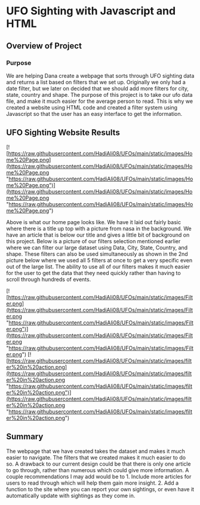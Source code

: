 # UFO Sighting with Javascript and HTML

## Overview of Project

### Purpose
We are helping Dana create a webpage that sorts through UFO sighting data and returns a list based on filters that we set up. Originally we only had a date filter, but we later on decided that we should add more filters for city, state, country and shape. The purpose of this project is to take our ufo data file, and make it much easier for the average person to read. This is why we created a website using HTML code and created a filter system using Javascript so that the user has an easy interface to get the information.

## UFO Sighting Website Results
[![https://raw.githubusercontent.com/HadiAli08/UFOs/main/static/images/Home%20Page.png](https://raw.githubusercontent.com/HadiAli08/UFOs/main/static/images/Home%20Page.png "https://raw.githubusercontent.com/HadiAli08/UFOs/main/static/images/Home%20Page.png")](https://raw.githubusercontent.com/HadiAli08/UFOs/main/static/images/Home%20Page.png "https://raw.githubusercontent.com/HadiAli08/UFOs/main/static/images/Home%20Page.png")

Above is what our home page looks like. We have it laid out fairly basic where there is a title up top with a picture from nasa in the background. We have an article that is below our title and gives a little bit of background on this project. Below is a picture of our filters selection mentioned earlier where we can filter our large dataset using Data, City, State, Country, and shape. These filters can also be used simultaneously as shown in the 2nd picture below where we used all 5 filters at once to get a very specific even out of the large list. The ability to use all of our filters makes it much easier for the user to get the data that they need quickly rather than having to scroll through hundreds of events. 

[![https://raw.githubusercontent.com/HadiAli08/UFOs/main/static/images/Filter.png](https://raw.githubusercontent.com/HadiAli08/UFOs/main/static/images/Filter.png "https://raw.githubusercontent.com/HadiAli08/UFOs/main/static/images/Filter.png")](https://raw.githubusercontent.com/HadiAli08/UFOs/main/static/images/Filter.png "https://raw.githubusercontent.com/HadiAli08/UFOs/main/static/images/Filter.png")
[![https://raw.githubusercontent.com/HadiAli08/UFOs/main/static/images/filter%20in%20action.png](https://raw.githubusercontent.com/HadiAli08/UFOs/main/static/images/filter%20in%20action.png "https://raw.githubusercontent.com/HadiAli08/UFOs/main/static/images/filter%20in%20action.png")](https://raw.githubusercontent.com/HadiAli08/UFOs/main/static/images/filter%20in%20action.png "https://raw.githubusercontent.com/HadiAli08/UFOs/main/static/images/filter%20in%20action.png")
## Summary
The webpage that we have created takes the dataset and makes it much easier to navigate. The filters that we created makes it much easier to do so. A drawback to our current design could be that there is only one article to go through, rather than numerous which could give more information. A couple recommendations I may add would be to 1. Include more articles for users to read through which will help them gain more insight. 2. Add a function to the site where you can report your own sightings, or even have it automatically update with sightings as they come in. 
